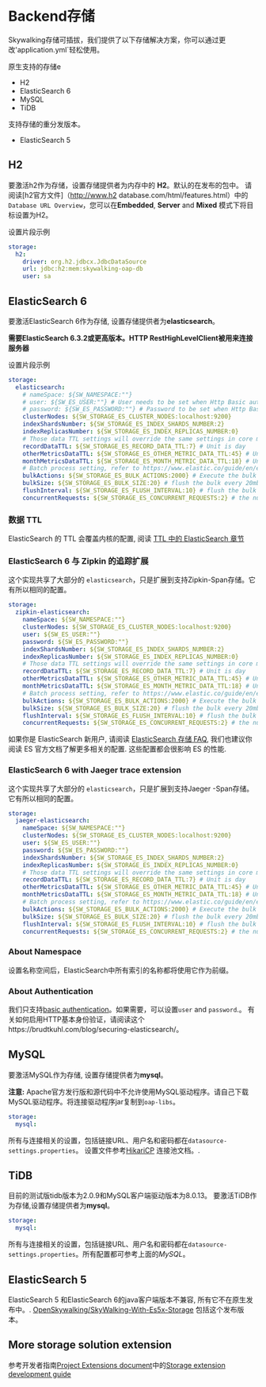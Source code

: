 # Backend存储
Skywalking存储可插拔，我们提供了以下存储解决方案，你可以通过更改'application.yml`轻松使用。

原生支持的存储e
- H2
- ElasticSearch 6
- MySQL
- TiDB

支持存储的重分发版本。
- ElasticSearch 5


## H2
要激活h2作为存储，设置存储提供者为内存中的 **H2**。默认的在发布的包中。
请阅读[h2官方文件]（http://www.h2 database.com/html/features.html）中的`Database URL Overview`，您可以在**Embedded**, **Server** and **Mixed** 模式下将目标设置为H2。

设置片段示例
```yaml
storage:
  h2:
    driver: org.h2.jdbcx.JdbcDataSource
    url: jdbc:h2:mem:skywalking-oap-db
    user: sa
```

## ElasticSearch 6
要激活ElasticSearch 6作为存储, 设置存储提供者为**elasticsearch**。

**需要ElasticSearch 6.3.2或更高版本。HTTP RestHighLevelClient被用来连接服务器**

设置片段示例

```yaml
storage:
  elasticsearch:
    # nameSpace: ${SW_NAMESPACE:""}
    # user: ${SW_ES_USER:""} # User needs to be set when Http Basic authentication is enabled
    # password: ${SW_ES_PASSWORD:""} # Password to be set when Http Basic authentication is enabled
    clusterNodes: ${SW_STORAGE_ES_CLUSTER_NODES:localhost:9200}
    indexShardsNumber: ${SW_STORAGE_ES_INDEX_SHARDS_NUMBER:2}
    indexReplicasNumber: ${SW_STORAGE_ES_INDEX_REPLICAS_NUMBER:0}
    # Those data TTL settings will override the same settings in core module.
    recordDataTTL: ${SW_STORAGE_ES_RECORD_DATA_TTL:7} # Unit is day
    otherMetricsDataTTL: ${SW_STORAGE_ES_OTHER_METRIC_DATA_TTL:45} # Unit is day
    monthMetricsDataTTL: ${SW_STORAGE_ES_MONTH_METRIC_DATA_TTL:18} # Unit is month
    # Batch process setting, refer to https://www.elastic.co/guide/en/elasticsearch/client/java-api/5.5/java-docs-bulk-processor.html
    bulkActions: ${SW_STORAGE_ES_BULK_ACTIONS:2000} # Execute the bulk every 2000 requests
    bulkSize: ${SW_STORAGE_ES_BULK_SIZE:20} # flush the bulk every 20mb
    flushInterval: ${SW_STORAGE_ES_FLUSH_INTERVAL:10} # flush the bulk every 10 seconds whatever the number of requests
    concurrentRequests: ${SW_STORAGE_ES_CONCURRENT_REQUESTS:2} # the number of concurrent requests
```

### 数据 TTL
ElasticSearch 的 TTL 会覆盖内核的配置, 阅读 [TTL 中的 ElasticSearch 章节](ttl.md#elasticsearch-6--ttl)

### ElasticSearch 6 与 Zipkin 的追踪扩展
这个实现共享了大部分的 `elasticsearch`，只是扩展到支持Zipkin-Span存储。它有所以相同的配置。
```yaml
storage:
  zipkin-elasticsearch:
    nameSpace: ${SW_NAMESPACE:""}
    clusterNodes: ${SW_STORAGE_ES_CLUSTER_NODES:localhost:9200}
    user: ${SW_ES_USER:""}
    password: ${SW_ES_PASSWORD:""}
    indexShardsNumber: ${SW_STORAGE_ES_INDEX_SHARDS_NUMBER:2}
    indexReplicasNumber: ${SW_STORAGE_ES_INDEX_REPLICAS_NUMBER:0}
    # Those data TTL settings will override the same settings in core module.
    recordDataTTL: ${SW_STORAGE_ES_RECORD_DATA_TTL:7} # Unit is day
    otherMetricsDataTTL: ${SW_STORAGE_ES_OTHER_METRIC_DATA_TTL:45} # Unit is day
    monthMetricsDataTTL: ${SW_STORAGE_ES_MONTH_METRIC_DATA_TTL:18} # Unit is month
    # Batch process setting, refer to https://www.elastic.co/guide/en/elasticsearch/client/java-api/5.5/java-docs-bulk-processor.html
    bulkActions: ${SW_STORAGE_ES_BULK_ACTIONS:2000} # Execute the bulk every 2000 requests
    bulkSize: ${SW_STORAGE_ES_BULK_SIZE:20} # flush the bulk every 20mb
    flushInterval: ${SW_STORAGE_ES_FLUSH_INTERVAL:10} # flush the bulk every 10 seconds whatever the number of requests
    concurrentRequests: ${SW_STORAGE_ES_CONCURRENT_REQUESTS:2} # the number of concurrent requests
```

如果你是 ElasticSearch 新用户, 请阅读 [ElasticSearch 存储 FAQ](../../FAQ/ES-Server-FAQ.md),
我们也建议你阅读 ES 官方文档了解更多相关的配置.
这些配置都会很影响 ES 的性能.

### ElasticSearch 6 with Jaeger trace extension
这个实现共享了大部分的 `elasticsearch`，只是扩展到支持Jaeger -Span存储。它有所以相同的配置。
```yaml
storage:
  jaeger-elasticsearch:
    nameSpace: ${SW_NAMESPACE:""}
    clusterNodes: ${SW_STORAGE_ES_CLUSTER_NODES:localhost:9200}
    user: ${SW_ES_USER:""}
    password: ${SW_ES_PASSWORD:""}
    indexShardsNumber: ${SW_STORAGE_ES_INDEX_SHARDS_NUMBER:2}
    indexReplicasNumber: ${SW_STORAGE_ES_INDEX_REPLICAS_NUMBER:0}
    # Those data TTL settings will override the same settings in core module.
    recordDataTTL: ${SW_STORAGE_ES_RECORD_DATA_TTL:7} # Unit is day
    otherMetricsDataTTL: ${SW_STORAGE_ES_OTHER_METRIC_DATA_TTL:45} # Unit is day
    monthMetricsDataTTL: ${SW_STORAGE_ES_MONTH_METRIC_DATA_TTL:18} # Unit is month
    # Batch process setting, refer to https://www.elastic.co/guide/en/elasticsearch/client/java-api/5.5/java-docs-bulk-processor.html
    bulkActions: ${SW_STORAGE_ES_BULK_ACTIONS:2000} # Execute the bulk every 2000 requests
    bulkSize: ${SW_STORAGE_ES_BULK_SIZE:20} # flush the bulk every 20mb
    flushInterval: ${SW_STORAGE_ES_FLUSH_INTERVAL:10} # flush the bulk every 10 seconds whatever the number of requests
    concurrentRequests: ${SW_STORAGE_ES_CONCURRENT_REQUESTS:2} # the number of concurrent requests
```


### About Namespace
设置名称空间后，ElasticSearch中所有索引的名称都将使用它作为前缀。

### About Authentication
我们只支持[basic authentication](https://www.elastic.co/guide/en/elasticsearch/client/java-rest/6.6/_basic_authentication.html)。如果需要，可以设置`user` and `password`.。
有关如何启用HTTP基本身份验证，请阅读这个https://brudtkuhl.com/blog/securing-elasticsearch/。


## MySQL
要激活MySQL作为存储, 设置存储提供者为**mysql**。

**注意:** Apache官方发行版和源代码中不允许使用MySQL驱动程序。请自己下载MySQL驱动程序。将连接驱动程序jar复制到`oap-libs`。

```yaml
storage:
  mysql:
```

所有与连接相关的设置，包括链接URL、用户名和密码都在`datasource-settings.properties`。
设置文件参考[HikariCP](https://github.com/brettwooldridge/HikariCP) 连接池文档。.

## TiDB
目前的测试版tidb版本为2.0.9和MySQL客户端驱动版本为8.0.13。
要激活TiDB作为存储,设置存储提供者为**mysql**。

```yaml
storage:
  mysql:
```

所有与连接相关的设置，包括链接URL、用户名和密码都在`datasource-settings.properties`。所有配置都可参考上面的*MySQL*。

## ElasticSearch 5
ElasticSearch 5 和ElasticSearch 6的java客户端版本不兼容, 所有它不在原生发布中。.
[OpenSkywalking/SkyWalking-With-Es5x-Storage](https://github.com/OpenSkywalking/SkyWalking-With-Es5x-Storage) 包括这个发布版本。

## More storage solution extension
参考开发者指南[Project Extensions document](../../guides/README.md#project-extensions)中的[Storage extension development guide](../../guides/storage-extention.md) 
